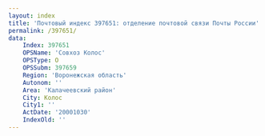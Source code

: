 ```yaml
---
layout: index
title: 'Почтовый индекс 397651: отделение почтовой связи Почты России'
permalink: /397651/
data:
    Index: 397651
    OPSName: 'Совхоз Колос'
    OPSType: О
    OPSSubm: 397659
    Region: 'Воронежская область'
    Autonom: ''
    Area: 'Калачеевский район'
    City: Колос
    City1: ''
    ActDate: '20001030'
    IndexOld: ''
---
```

